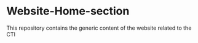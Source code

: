 # Website-Home-section
This repository contains the generic content of the website related to the CTI

